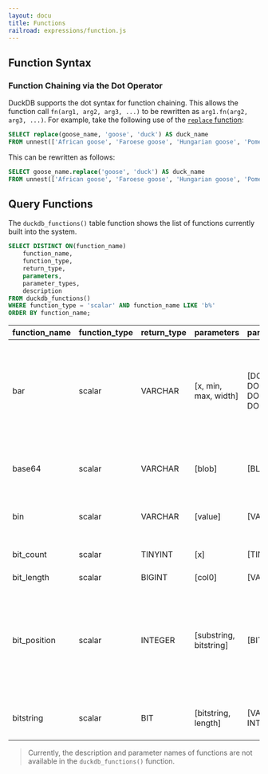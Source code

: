 ```yaml
---
layout: docu
title: Functions
railroad: expressions/function.js
---
```


## Function Syntax

<div id="rrdiagram"></div>

### Function Chaining via the Dot Operator

DuckDB supports the dot syntax for function chaining. This allows the function call `fn(arg1, arg2, arg3, ...)` to be rewritten as `arg1.fn(arg2, arg3, ...)`. For example, take the following use of the [`replace` function](char#replacestring-source-target):

```sql
SELECT replace(goose_name, 'goose', 'duck') AS duck_name
FROM unnest(['African goose', 'Faroese goose', 'Hungarian goose', 'Pomeranian goose']) breed(goose_name);
```

This can be rewritten as follows:

```sql
SELECT goose_name.replace('goose', 'duck') AS duck_name
FROM unnest(['African goose', 'Faroese goose', 'Hungarian goose', 'Pomeranian goose']) breed(goose_name);
```

## Query Functions

The `duckdb_functions()` table function shows the list of functions currently built into the system.

```sql
SELECT DISTINCT ON(function_name)
    function_name,
    function_type,
    return_type,
    parameters,
    parameter_types,
    description
FROM duckdb_functions()
WHERE function_type = 'scalar' AND function_name LIKE 'b%'
ORDER BY function_name;
```

| function_name | function_type | return_type |       parameters       |         parameter_types          |                                                               description                                                                |
|---------------|---------------|-------------|------------------------|----------------------------------|------------------------------------------------------------------------------------------------------------------------------------------|
| bar           | scalar        | VARCHAR     | [x, min, max, width]   | [DOUBLE, DOUBLE, DOUBLE, DOUBLE] | Draws a band whose width is proportional to (x - min) and equal to width characters when x = max. width defaults to 80                   |
| base64        | scalar        | VARCHAR     | [blob]                 | [BLOB]                           | Convert a blob to a base64 encoded string                                                                                                |
| bin           | scalar        | VARCHAR     | [value]                | [VARCHAR]                        | Converts the value to binary representation                                                                                              |
| bit_count     | scalar        | TINYINT     | [x]                    | [TINYINT]                        | Returns the number of bits that are set                                                                                                  |
| bit_length    | scalar        | BIGINT      | [col0]                 | [VARCHAR]                        | NULL                                                                                                                                     |
| bit_position  | scalar        | INTEGER     | [substring, bitstring] | [BIT, BIT]                       | Returns first starting index of the specified substring within bits, or zero if it is not present. The first (leftmost) bit is indexed 1 |
| bitstring     | scalar        | BIT         | [bitstring, length]    | [VARCHAR, INTEGER]               | Pads the bitstring until the specified length                                                                                            |

> Currently, the description and parameter names of functions are not available in the `duckdb_functions()` function.
